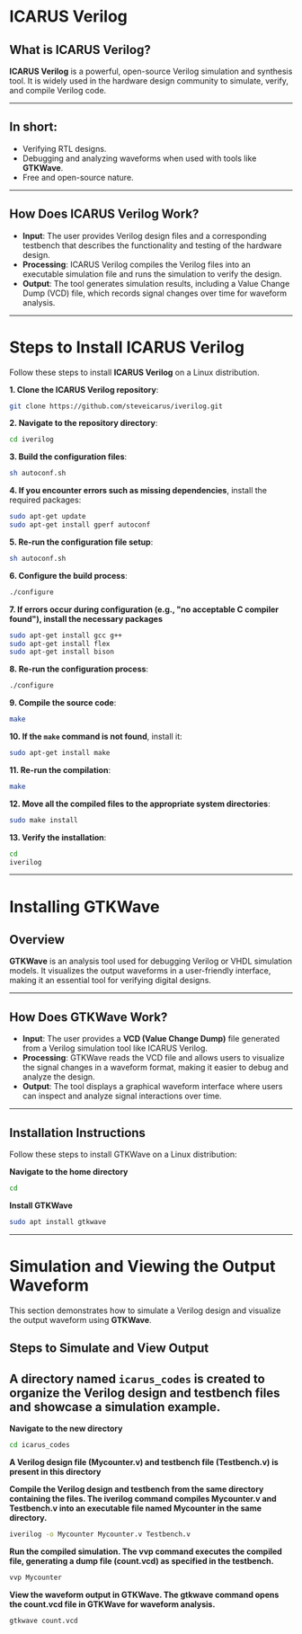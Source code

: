 # ICARUS Verilog

## What is ICARUS Verilog?

**ICARUS Verilog** is a powerful, open-source Verilog simulation and synthesis tool. It is widely used in the hardware design community to simulate, verify, and compile Verilog code. 

---

## In short:

- Verifying RTL designs.
- Debugging and analyzing waveforms when used with tools like **GTKWave**.
- Free and open-source nature.

---

## How Does ICARUS Verilog Work?

- **Input**: The user provides Verilog design files and a corresponding testbench that describes the functionality and testing of the hardware design.
- **Processing**: ICARUS Verilog compiles the Verilog files into an executable simulation file and runs the simulation to verify the design.
- **Output**: The tool generates simulation results, including a Value Change Dump (VCD) file, which records signal changes over time for waveform analysis.

---

# Steps to Install ICARUS Verilog

Follow these steps to install **ICARUS Verilog** on a Linux distribution. 


**1. Clone the ICARUS Verilog repository**:
```bash
git clone https://github.com/steveicarus/iverilog.git
```

**2. Navigate to the repository directory**:
```bash
cd iverilog
```

**3. Build the configuration files**:
```bash
sh autoconf.sh
```

**4. If you encounter errors such as missing dependencies**, install the required packages:
```bash
sudo apt-get update
sudo apt-get install gperf autoconf
```

**5. Re-run the configuration file setup**:
```bash
sh autoconf.sh
```

**6. Configure the build process**:
```bash
./configure
```

**7. If errors occur during configuration (e.g., "no acceptable C compiler found"), install the necessary packages**
```bash
sudo apt-get install gcc g++
sudo apt-get install flex
sudo apt-get install bison
```

**8. Re-run the configuration process**:
```bash
./configure
```

**9. Compile the source code**:
```bash
make
```

**10. If the `make` command is not found**, install it:
```bash
sudo apt-get install make
```

**11. Re-run the compilation**:
```bash
make
```

**12. Move all the compiled files to the appropriate system directories**:
```bash
sudo make install
```

**13. Verify the installation**:
```bash
cd
iverilog
```

---

# Installing GTKWave

## Overview

**GTKWave** is an analysis tool used for debugging Verilog or VHDL simulation models. It visualizes the output waveforms in a user-friendly interface, making it an essential tool for verifying digital designs.

---

## How Does GTKWave Work?

- **Input**: The user provides a **VCD (Value Change Dump)** file generated from a Verilog simulation tool like ICARUS Verilog.
- **Processing**: GTKWave reads the VCD file and allows users to visualize the signal changes in a waveform format, making it easier to debug and analyze the design.
- **Output**: The tool displays a graphical waveform interface where users can inspect and analyze signal interactions over time.

---

## Installation Instructions

Follow these steps to install GTKWave on a Linux distribution:

**Navigate to the home directory**
```bash
cd
```

**Install GTKWave**
```bash
sudo apt install gtkwave
```

---

# Simulation and Viewing the Output Waveform

This section demonstrates how to simulate a Verilog design and visualize the output waveform using **GTKWave**.


## Steps to Simulate and View Output

##  A directory named ```icarus_codes``` is created to organize the Verilog design and testbench files and showcase a simulation example.

**Navigate to the new directory**
```bash
cd icarus_codes
```

**A Verilog design file (Mycounter.v) and testbench file (Testbench.v) is present in this directory**

**Compile the Verilog design and testbench from the same directory containing the files. The iverilog command compiles Mycounter.v and Testbench.v into an executable file named Mycounter in the same directory.**
```bash
iverilog -o Mycounter Mycounter.v Testbench.v
```

**Run the compiled simulation. The vvp command executes the compiled file, generating a dump file (count.vcd) as specified in the testbench.**
```bash
vvp Mycounter
```

**View the waveform output in GTKWave. The gtkwave command opens the count.vcd file in GTKWave for waveform analysis.**
```bash
gtkwave count.vcd
```
